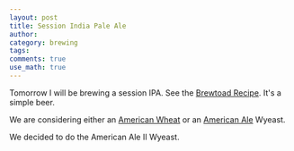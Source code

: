 ```yaml
---
layout: post
title: Session India Pale Ale
author:
category: brewing
tags: 
comments: true
use_math: true
---
```


Tomorrow I will be brewing a session IPA. See the [Brewtoad
Recipe](https://www.brewtoad.com/recipes/session-ipa-177). It's a simple beer.

We are considering either an [American Wheat](https://www.wyeastlab.com/rw_yeaststrain_detail.cfm?ID=126) or an [American Ale](https://www.wyeastlab.com/rw_yeaststrain_detail.cfm?ID=5) Wyeast.

We decided to do the American Ale II Wyeast.






